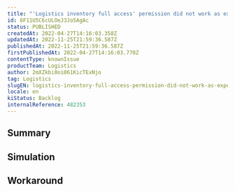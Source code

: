 ```yaml
---
title: "'Logistics inventory full access' permission did not work as expected"
id: 6F11U5C6cULOeJ3Jo5AgAc
status: PUBLISHED
createdAt: 2022-04-27T14:16:03.358Z
updatedAt: 2022-11-25T21:59:36.587Z
publishedAt: 2022-11-25T21:59:36.587Z
firstPublishedAt: 2022-04-27T14:16:03.770Z
contentType: knownIssue
productTeam: Logistics
author: 2mXZkbi0oi061KicTExNjo
tag: Logistics
slugEN: logistics-inventory-full-access-permission-did-not-work-as-expected
locale: en
kiStatus: Backlog
internalReference: 482353
---
```


## Summary



## Simulation



## Workaround



